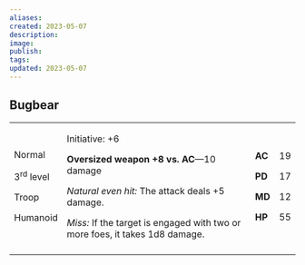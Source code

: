 ```yaml
---
aliases: 
created: 2023-05-07
description: 
image: 
publish: 
tags: 
updated: 2023-05-07
---
```


## Bugbear

<table>
<colgroup>
<col style="width: 16%" />
<col style="width: 72%" />
<col style="width: 5%" />
<col style="width: 5%" />
</colgroup>
<tbody>
<tr class="odd">
<td><p>Normal</p>
<p>3<sup>rd</sup> level</p>
<p>Troop</p>
<p>Humanoid</p></td>
<td><p>Initiative: +6</p>
<p><strong>Oversized weapon +8 vs. AC</strong>—10 damage</p>
<p><em>Natural even hit:</em> The attack deals +5 damage.</p>
<p><em>Miss:</em> If the target is engaged with two or more foes, it
takes 1d8 damage.</p></td>
<td><p><strong>AC</strong></p>
<p><strong>PD</strong></p>
<p><strong>MD</strong></p>
<p><strong>HP</strong></p></td>
<td><p>19</p>
<p>17</p>
<p>12</p>
<p>55</p></td>
</tr>
<tr class="even">
<td></td>
<td></td>
<td></td>
<td></td>
</tr>
</tbody>
</table>

